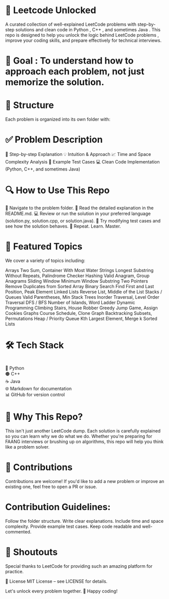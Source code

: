 # 🚀 Leetcode Unlocked
A curated collection of well-explained LeetCode problems with step-by-step solutions and clean code in Python , C++ , and sometimes Java . This repo is designed to help you unlock the logic behind LeetCode problems , improve your coding skills, and prepare effectively for technical interviews.

# 🎯 Goal : To understand how to approach each problem, not just memorize the solution.

# 📁 Structure
Each problem is organized into its own folder with:

# ✅ Problem Description
🧠 Step-by-step Explanation
💡 Intuition & Approach
📈 Time and Space Complexity Analysis
🧪 Example Test Cases
💻 Clean Code Implementation (Python, C++, and sometimes Java)

# 🔍 How to Use This Repo
📂 Navigate to the problem folder.
📖 Read the detailed explanation in the README.md.
💻 Review or run the solution in your preferred language (solution.py, solution.cpp, or solution.java).
🧪 Try modifying test cases and see how the solution behaves.
🔄 Repeat. Learn. Master.

# 🧩 Featured Topics
We cover a variety of topics including:

Arrays
Two Sum, Container With Most Water
Strings
Longest Substring Without Repeats, Palindrome Checker
Hashing
Valid Anagram, Group Anagrams
Sliding Window
Minimum Window Substring
Two Pointers
Remove Duplicates from Sorted Array
Binary Search
Find First and Last Position, Peak Element
Linked Lists
Reverse List, Middle of the List
Stacks / Queues
Valid Parentheses, Min Stack
Trees
Inorder Traversal, Level Order Traversal
DFS / BFS
Number of Islands, Word Ladder
Dynamic Programming
Climbing Stairs, House Robber
Greedy
Jump Game, Assign Cookies
Graphs
Course Schedule, Clone Graph
Backtracking
Subsets, Permutations
Heap / Priority Queue
Kth Largest Element, Merge k Sorted Lists

# 🛠️ Tech Stack
<br>🐍 Python
<br>🟠 C++ 
<br>☕ Java 
<br>🌐 Markdown for documentation
<br>📊 GitHub for version control

# 🌟 Why This Repo?
This isn't just another LeetCode dump. Each solution is carefully explained so you can learn why we do what we do. Whether you're preparing for FAANG interviews or brushing up on algorithms, this repo will help you think like a problem solver.

# 🙌 Contributions
Contributions are welcome! If you'd like to add a new problem or improve an existing one, feel free to open a PR or issue.

# Contribution Guidelines:
Follow the folder structure.
Write clear explanations.
Include time and space complexity.
Provide example test cases.
Keep code readable and well-commented.

# 📢 Shoutouts
Special thanks to LeetCode for providing such an amazing platform for practice.


📝 License
MIT License – see LICENSE for details.

Let's unlock every problem together. 💪
Happy coding!
